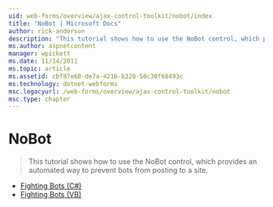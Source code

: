 ```yaml
---
uid: web-forms/overview/ajax-control-toolkit/nobot/index
title: "NoBot | Microsoft Docs"
author: rick-anderson
description: "This tutorial shows how to use the NoBot control, which provides an automated way to prevent bots from posting to a site."
ms.author: aspnetcontent
manager: wpickett
ms.date: 11/14/2011
ms.topic: article
ms.assetid: cbf87e68-de7a-4216-b328-50c30f68493c
ms.technology: dotnet-webforms
msc.legacyurl: /web-forms/overview/ajax-control-toolkit/nobot
msc.type: chapter
---
```

NoBot
====================
> This tutorial shows how to use the NoBot control, which provides an automated way to prevent bots from posting to a site.


- [Fighting Bots (C#)](fighting-bots-cs.md)
- [Fighting Bots (VB)](fighting-bots-vb.md)
